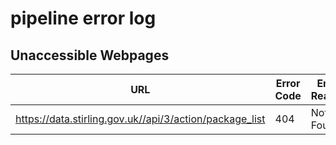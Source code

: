 # pipeline error log

## Unaccessible Webpages

|URL | Error Code | Error Reason|
|--- | --- | ---|
| https://data.stirling.gov.uk//api/3/action/package_list | 404 | Not Found | 
